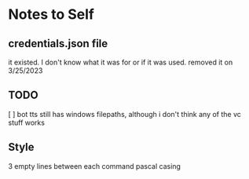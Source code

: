 # Notes to Self

## credentials.json file
it existed. I don't know what it was for or if it was used.
removed it on 3/25/2023

## TODO

 [ ] bot tts still has windows filepaths, although i don't think any of the vc stuff works


## Style
3 empty lines between each command
pascal casing